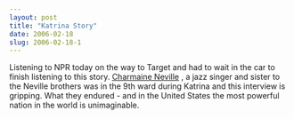 ```yaml
---
layout: post
title: "Katrina Story"
date: 2006-02-18
slug: 2006-02-18-1
---
```


Listening to NPR today on the way to Target and had to wait in the car to finish listening to this story.   [Charmaine Neville](http://soundprint.org/radio/display_show/ID/682/name/After+Katrina:+Charmaine+Neville&apos;s+Story) , a jazz singer and sister to the Neville brothers was in the 9th ward during Katrina and this interview is gripping.  What they endured - and in the United States the most powerful nation in the world is unimaginable.  
